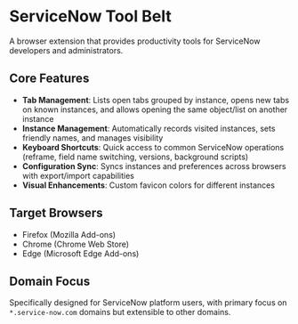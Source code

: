 # ServiceNow Tool Belt

A browser extension that provides productivity tools for ServiceNow developers and administrators.

## Core Features

- **Tab Management**: Lists open tabs grouped by instance, opens new tabs on known instances, and allows opening the same object/list on another instance
- **Instance Management**: Automatically records visited instances, sets friendly names, and manages visibility
- **Keyboard Shortcuts**: Quick access to common ServiceNow operations (reframe, field name switching, versions, background scripts)
- **Configuration Sync**: Syncs instances and preferences across browsers with export/import capabilities
- **Visual Enhancements**: Custom favicon colors for different instances

## Target Browsers

- Firefox (Mozilla Add-ons)
- Chrome (Chrome Web Store)
- Edge (Microsoft Edge Add-ons)

## Domain Focus

Specifically designed for ServiceNow platform users, with primary focus on `*.service-now.com` domains but extensible to other domains.